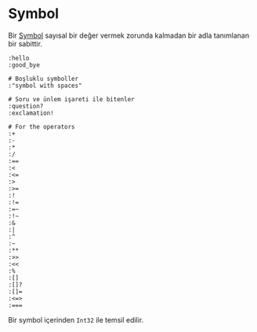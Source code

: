 # Symbol

Bir [Symbol](http://crystal-lang.org/api/Symbol.html) sayısal bir değer vermek zorunda kalmadan bir adla tanımlanan bir sabittir.

```crystal
:hello
:good_bye

# Boşluklu symboller
:"symbol with spaces"

# Soru ve ünlem işareti ile bitenler
:question?
:exclamation!

# For the operators
:+
:-
:*
:/
:==
:<
:<=
:>
:>=
:!
:!=
:=~
:!~
:&
:|
:^
:~
:**
:>>
:<<
:%
:[]
:[]?
:[]=
:<=>
:===
```

Bir symbol içerinden `Int32` ile temsil edilir.
